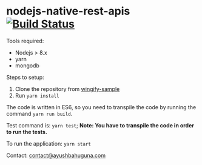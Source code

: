 # nodejs-native-rest-apis [![Build Status](https://travis-ci.org/relentless-coder/wingify-sample.svg?branch=master)](https://travis-ci.org/relentless-coder/wingify-sample)

Tools required:

* Nodejs > 8.x
* yarn
* mongodb

Steps to setup:

1. Clone the repository from [wingify-sample](https://github.com/relentless-coder/wingify-sample.git)
2. Run `yarn install`

The code is written in ES6, so you need to transpile the code by running the command `yarn run build`.

Test command is: `yarn test`; **Note: You have to transpile the code in order to run the tests.**

To run the application: `yarn start`

Contact: contact@ayushbahuguna.com
